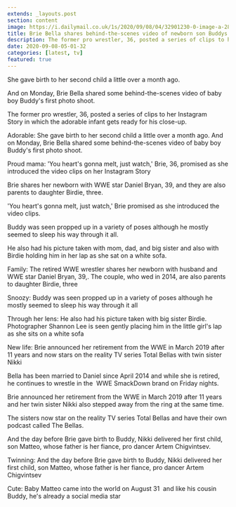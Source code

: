 ```yaml
---
extends: _layouts.post
section: content
image: https://i.dailymail.co.uk/1s/2020/09/08/04/32901230-0-image-a-28_1599536948022.jpg 
title: Brie Bella shares behind-the-scenes video of newborn son Buddys first photo shoot 
description: The former pro wrestler, 36, posted a series of clips to her Instagram Story in which the adorable infant gets ready for his close-up. 
date: 2020-09-08-05-01-32 
categories: [latest, tv] 
featured: true 
--- 
```

She gave birth to her second child a little over a month ago.

And on Monday, Brie Bella shared some behind-the-scenes video of baby boy Buddy's first photo shoot.

The former pro wrestler, 36, posted a series of clips to her Instagram Story in which the adorable infant gets ready for his close-up.

Adorable: She gave birth to her second child a little over a month ago. And on Monday, Brie Bella shared some behind-the-scenes video of baby boy Buddy's first photo shoot.

Proud mama: 'You heart's gonna melt, just watch,' Brie, 36, promised as she introduced the video clips on her Instagram Story

Brie shares her newborn with WWE star Daniel Bryan, 39, and they are also parents to daughter Birdie, three.

'You heart's gonna melt, just watch,' Brie promised as she introduced the video clips.

Buddy was seen propped up in a variety of poses although he mostly seemed to sleep his way through it all.

He also had his picture taken with mom, dad, and big sister and also with Birdie holding him in her lap as she sat on a white sofa.

Family: The retired WWE wrestler shares her newborn with husband and WWE star Daniel Bryan, 39,. The couple, who wed in 2014, are also parents to daughter Birdie, three

Snoozy: Buddy was seen propped up in a variety of poses although he mostly seemed to sleep his way through it all

Through her lens: He also had his picture taken with big sister Birdie. Photographer Shannon Lee is seen gently placing him in the little girl's lap as she sits on a white sofa

New life: Brie announced her retirement from the WWE in March 2019 after 11 years and now stars on the reality TV series Total Bellas with twin sister Nikki 

Bella has been married to Daniel since April 2014 and while she is retired, he continues to wrestle in the  WWE SmackDown brand on Friday nights.

Brie announced her retirement from the WWE in March 2019 after 11 years and her twin sister Nikki also stepped away from the ring at the same time. 

The sisters now star on the reality TV series Total Bellas and have their own podcast called The Bellas.

And the day before Brie gave birth to Buddy, Nikki delivered her first child, son Matteo, whose father is her fiance, pro dancer Artem Chigvintsev. 

Twinning: And the day before Brie gave birth to Buddy, Nikki delivered her first child, son Matteo, whose father is her fiance, pro dancer Artem Chigvintsev

Cute: Baby Matteo came into the world on August 31  and like his cousin Buddy, he's already a social media star

